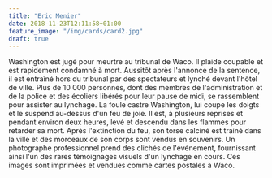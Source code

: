 ```yaml
---
title: "Eric Menier"
date: 2018-11-23T12:11:58+01:00
feature_image: "/img/cards/card2.jpg"
draft: true
---
```


Washington est jugé pour meurtre au tribunal de Waco. Il plaide coupable et est rapidement condamné à mort. Aussitôt après l'annonce de la sentence, il est entraîné hors du tribunal par des spectateurs et lynché devant l'hôtel de ville. Plus de 10 000 personnes, dont des membres de l'administration et de la police et des écoliers libérés pour leur pause de midi, se rassemblent pour assister au lynchage. La foule castre Washington, lui coupe les doigts et le suspend au-dessus d'un feu de joie. Il est, à plusieurs reprises et pendant environ deux heures, levé et descendu dans les flammes pour retarder sa mort. Après l'extinction du feu, son torse calciné est trainé dans la ville et des morceaux de son corps sont vendus en souvenirs. Un photographe professionnel prend des clichés de l'événement, fournissant ainsi l'un des rares témoignages visuels d'un lynchage en cours. Ces images sont imprimées et vendues comme cartes postales à Waco.